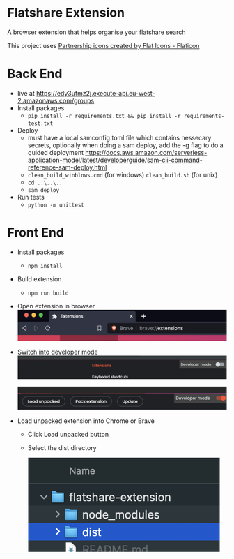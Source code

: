 # Flatshare Extension

A browser extension that helps organise your flatshare search

This project uses <a href="https://www.flaticon.com/free-icons/partnership" title="partnership icons">Partnership icons created by Flat Icons - Flaticon</a>

# Back End
- live at https://edy3ufmz2j.execute-api.eu-west-2.amazonaws.com/groups
- Install packages
  - `pip install -r requirements.txt && pip install -r requirements-test.txt`
- Deploy
  - must have a local samconfig.toml file which contains nessecary secrets, optionally when doing a sam deploy, add the -g flag to do a guided deployment https://docs.aws.amazon.com/serverless-application-model/latest/developerguide/sam-cli-command-reference-sam-deploy.html
  - `clean_build_winblows.cmd` (for windows) `clean_build.sh` (for unix)
  - `cd ..\..\..`
  - `sam deploy`
- Run tests
  - `python -m unittest`

# Front End
- Install packages
  - `npm install`
- Build extension
  - `npm run build`
- Open extension in browser
  ![nativate to browsers extension page](.readme_files/extensions-location.png)

- Switch into developer mode
  ![developer mode switch](.readme_files/developer-mode.png)

  ![developer mode switch](.readme_files/developer-mode-on.png)

- Load unpacked extension into Chrome or Brave

  - Click Load unpacked button
  - Select the dist directory

    ![dist directory selected](.readme_files/load-dist-dir.png)
